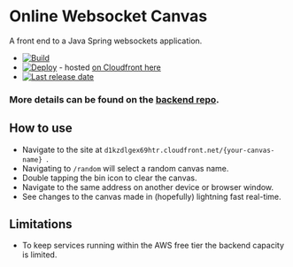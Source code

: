 # Online Websocket Canvas
A front end to a Java Spring websockets application.

- [![Build](https://github.com/JFL110/spring-websockets-example-frontend/workflows/Node%20build/badge.svg)](https://github.com/JFL110/spring-websockets-example-frontend/actions?query=workflow%3A%22Node+build%22)
- [![Deploy](https://github.com/JFL110/spring-websockets-example-frontend/workflows/Deploy%20to%20S3/badge.svg)](https://github.com/JFL110/spring-websockets-example-frontend/actions?query=workflow%3A%22Deploy+to+S3%22) - hosted [on Cloudfront here](http://d1kzdlgex69htr.cloudfront.net/random)
- [![Last release date](https://img.shields.io/github/release-date/JFL110/spring-websockets-example-frontend?logo=github)](https://github.com/JFL110/spring-websockets-example-frontend/actions?query=workflow%3A%22Deploy+to+S3%22)  

### More details can be found on the [backend repo](https://github.com/JFL110/spring-websockets-example).

## How to use
- Navigate to the site at ```d1kzdlgex69htr.cloudfront.net/{your-canvas-name} ```.
- Navigating to  ```/random``` will select a random canvas name.
- Double tapping the bin icon to clear the canvas.
- Navigate to the same address on another device or browser window.
- See changes to the canvas made in (hopefully) lightning fast real-time.

## Limitations
- To keep services running within the AWS free tier the backend capacity is limited.
